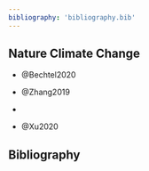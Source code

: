 ```yaml
---
bibliography: 'bibliography.bib'
---
```


## Nature Climate Change

* @Bechtel2020
* @Zhang2019
* 

* @Xu2020

## Bibliography
